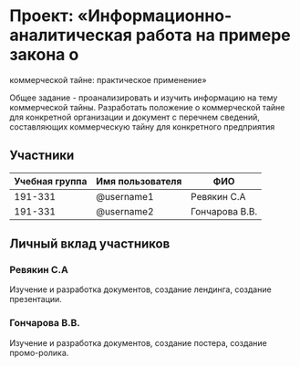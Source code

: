 # Проект: «Информационно-аналитическая работа на примере закона о 
коммерческой тайне: практическое применение»

Общее задание - проанализировать и изучить информацию на тему коммерческой тайны. Разработать положение о коммерческой тайне для конкретной организации
и документ с перечнем сведений, составляющих коммерческую тайну для конкретного предприятия


## Участники

| Учебная группа | Имя пользователя | ФИО                      |
|----------------|------------------|--------------------------|
| 191-331        | @username1       | Ревякин С.А              |
| 191-331        | @username2       | Гончарова В.В.           |


## Личный вклад участников

### Ревякин С.А 

Изучение и разработка документов, создание лендинга, создание презентации.

### Гончарова В.В. 

Изучение и разработка документов, создание постера, создание промо-ролика.
